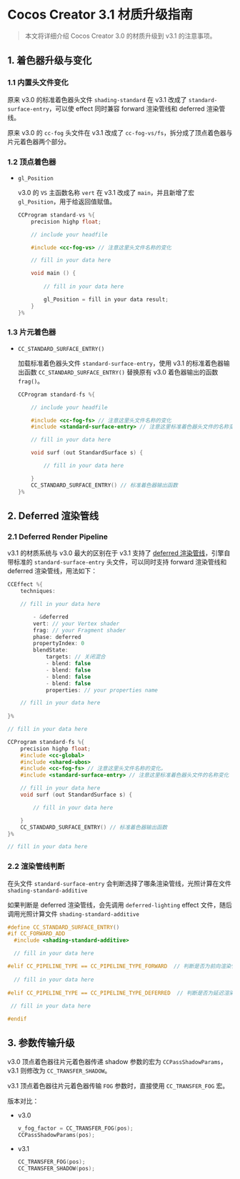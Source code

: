 
# Cocos Creator 3.1 材质升级指南

> 本文将详细介绍 Cocos Creator 3.0 的材质升级到 v3.1 的注意事项。

## 1. 着色器升级与变化

### 1.1 内置头文件变化

原来 v3.0 的标准着色器头文件 `shading-standard` 在 v3.1 改成了 `standard-surface-entry`，可以使 effect 同时兼容 forward 渲染管线和 deferred 渲染管线。

原来 v3.0 的 `cc-fog` 头文件在 v3.1 改成了 `cc-fog-vs/fs`，拆分成了顶点着色器与片元着色器两个部分。

### 1.2 顶点着色器

- `gl_Position`

    v3.0 的 `VS` 主函数名称 `vert` 在 v3.1 改成了 `main`，并且新增了宏 `gl_Position`，用于给返回值赋值。

    ```c
    CCProgram standard-vs %{
        precision highp float;  

        // include your headfile

        #include <cc-fog-vs> // 注意这里头文件名称的变化
    
        // fill in your data here

        void main () {
        
            // fill in your data here

            gl_Position = fill in your data result;
        }
    }%
    ```

### 1.3 片元着色器

- `CC_STANDARD_SURFACE_ENTRY()`

    加载标准着色器头文件 `standard-surface-entry`，使用 v3.1 的标准着色器输出函数 `CC_STANDARD_SURFACE_ENTRY()` 替换原有 v3.0 着色器输出的函数 `frag()`。

    ```c
    CCProgram standard-fs %{
  
        // include your headfile
   
        #include <cc-fog-fs> // 注意这里头文件名称的变化
        #include <standard-surface-entry> // 注意这里标准着色器头文件的名称变化

        // fill in your data here

        void surf (out StandardSurface s) {
 
            // fill in your data here

        }
        CC_STANDARD_SURFACE_ENTRY() // 标准着色器输出函数
    }%
    ```

## 2. Deferred 渲染管线

### 2.1  Deferred Render Pipeline

v3.1 的材质系统与 v3.0 最大的区别在于 v3.1 支持了 [deferred 渲染管线](../render-pipeline/builtin-pipeline.md)，引擎自带标准的 `standard-surface-entry` 头文件，可以同时支持 forward 渲染管线和 deferred 渲染管线，用法如下：

```c
CCEffect %{
    techniques:

    // fill in your data here

        - &deferred
        vert: // your Vertex shader
        frag: // your Fragment shader
        phase: deferred
        propertyIndex: 0
        blendState:
            targets: // 关闭混合
            - blend: false
            - blend: false
            - blend: false
            - blend: false
            properties: // your properties name

    // fill in your data here
            
}%

// fill in your data here

CCProgram standard-fs %{
    precision highp float;
    #include <cc-global>
    #include <shared-ubos>
    #include <cc-fog-fs> // 注意这里头文件名称的变化。
    #include <standard-surface-entry> // 注意这里标准着色器头文件的名称变化

    // fill in your data here
    void surf (out StandardSurface s) {

        // fill in your data here

    }
    CC_STANDARD_SURFACE_ENTRY() // 标准着色器输出函数
}%

// fill in your data here

```

### 2.2  渲染管线判断

在头文件 `standard-surface-entry` 会判断选择了哪条渲染管线，光照计算在文件 `shading-standard-additive`

如果判断是 deferred 渲染管线，会先调用 `deferred-lighting` effect 文件，随后调用光照计算文件 `shading-standard-additive`

```c
#define CC_STANDARD_SURFACE_ENTRY()                                 
#if CC_FORWARD_ADD                                                 
  #include <shading-standard-additive>

  // fill in your data here

#elif CC_PIPELINE_TYPE == CC_PIPELINE_TYPE_FORWARD  // 判断是否为前向渲染管线
 
  // fill in your data here
   
#elif CC_PIPELINE_TYPE == CC_PIPELINE_TYPE_DEFERRED  // 判断是否为延迟渲染管线
       
 // fill in your data here

#endif
```

## 3. 参数传输升级

v3.0 顶点着色器往片元着色器传递 shadow 参数的宏为 `CCPassShadowParams`，v3.1 则修改为 `CC_TRANSFER_SHADOW`。

v3.1 顶点着色器往片元着色器传输 `FOG` 参数时，直接使用 `CC_TRANSFER_FOG` 宏。

版本对比：

- v3.0

    ```c
    v_fog_factor = CC_TRANSFER_FOG(pos);
    CCPassShadowParams(pos);   
    ```

- v3.1

    ```c
    CC_TRANSFER_FOG(pos);
    CC_TRANSFER_SHADOW(pos); 
    ```
